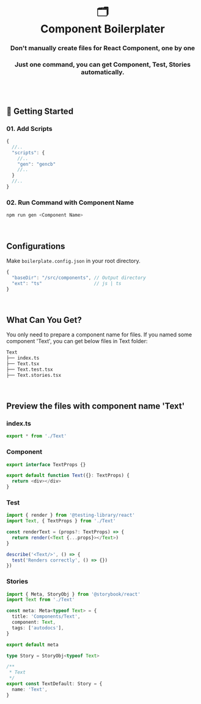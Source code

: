 <h1 align="center">🗂️<br/>Component Boilerplater</h1>
<h3 align="center">
  Don't manually create files for React Component, one by one
</h3>
<h3 align="center">
Just one command, you can get Component, Test, Stories automatically.
</h3>

<br/>

<br/>

## 🚀 Getting Started

### 01. Add Scripts

```js
{
  //..
  "scripts": {
    //..
    "gen": "gencb"
    //..
  }
  //..
}
```

### 02. Run Command with Component Name

```bash
npm run gen <Component Name>
```

<br/>

## Configurations

Make `boilerplate.config.json` in your root directory.

```js
{
  "baseDir": "/src/components", // Output directory
  "ext": "ts"                   // js | ts
}
```

<br/>

## What Can You Get?

You only need to prepare a component name for files. If you named some component 'Text', you can get below files in Text folder:

```bash
Text
├── index.ts
├── Text.tsx
├── Text.test.tsx
├── Text.stories.tsx
```

 <br/>

## Preview the files with component name 'Text'

### index.ts

```ts
export * from './Text'
```

### Component

```ts
export interface TextProps {}

export default function Text({}: TextProps) {
  return <div></div>
}
```

### Test

```ts
import { render } from '@testing-library/react'
import Text, { TextProps } from './Text'

const renderText = (props?: TextProps) => {
  return render(<Text {...props}></Text>)
}

describe('<Text/>', () => {
  test('Renders correctly', () => {})
})
```

### Stories

```ts
import { Meta, StoryObj } from '@storybook/react'
import Text from './Text'

const meta: Meta<typeof Text> = {
  title: 'Components/Text',
  component: Text,
  tags: ['autodocs'],
}

export default meta

type Story = StoryObj<typeof Text>

/**
 * Text
 */
export const TextDefault: Story = {
  name: 'Text',
}
```
